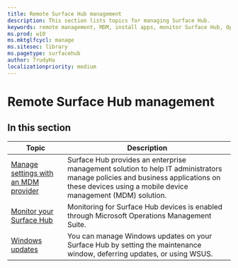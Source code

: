 ```yaml
---
title: Remote Surface Hub management
description: This section lists topics for managing Surface Hub.
keywords: remote management, MDM, install apps, monitor Surface Hub, Operations Management Suite, OMS
ms.prod: w10
ms.mktglfcycl: manage
ms.sitesec: library
ms.pagetype: surfacehub
author: TrudyHa
localizationpriority: medium
---
```


# Remote Surface Hub management

## In this section

|Topic | Description|
| ------ | --------------- |
| [Manage settings with an MDM provider]( https://technet.microsoft.com/itpro/surface-hub/manage-settings-with-mdm-for-surface-hub) | Surface Hub provides an enterprise management solution to help IT administrators manage policies and business applications on these devices using a mobile device management (MDM) solution.|
| [Monitor your Surface Hub]( https://technet.microsoft.com/itpro/surface-hub/monitor-surface-hub) | Monitoring for Surface Hub devices is enabled through Microsoft Operations Management Suite.|
| [Windows updates](https://technet.microsoft.com/itpro/surface-hub/manage-windows-updates-for-surface-hub) | You can manage Windows updates on your Surface Hub by setting the maintenance window, deferring updates, or using WSUS.|

